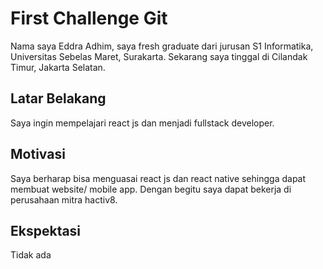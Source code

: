 # First Challenge Git

Nama saya Eddra Adhim, saya fresh graduate dari jurusan S1 Informatika, Universitas Sebelas Maret, Surakarta. Sekarang saya tinggal di Cilandak Timur, Jakarta Selatan.

## Latar Belakang

Saya ingin mempelajari react js dan menjadi fullstack developer.

## Motivasi

Saya berharap bisa menguasai react js dan react native sehingga dapat membuat website/ mobile app. Dengan begitu saya dapat bekerja di perusahaan mitra hactiv8.

## Ekspektasi

Tidak ada
